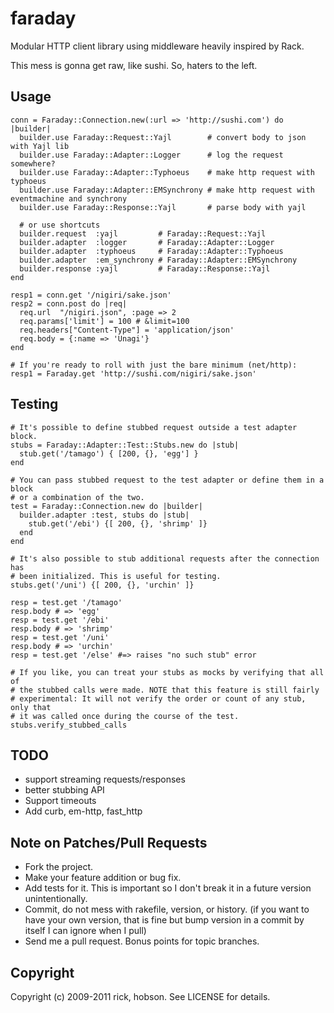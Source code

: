 # faraday

Modular HTTP client library using middleware heavily inspired by Rack.

This mess is gonna get raw, like sushi. So, haters to the left.

## Usage

    conn = Faraday::Connection.new(:url => 'http://sushi.com') do |builder|
      builder.use Faraday::Request::Yajl        # convert body to json with Yajl lib
      builder.use Faraday::Adapter::Logger      # log the request somewhere?
      builder.use Faraday::Adapter::Typhoeus    # make http request with typhoeus
      builder.use Faraday::Adapter::EMSynchrony # make http request with eventmachine and synchrony
      builder.use Faraday::Response::Yajl       # parse body with yajl

      # or use shortcuts
      builder.request  :yajl         # Faraday::Request::Yajl
      builder.adapter  :logger       # Faraday::Adapter::Logger
      builder.adapter  :typhoeus     # Faraday::Adapter::Typhoeus
      builder.adapter  :em_synchrony # Faraday::Adapter::EMSynchrony
      builder.response :yajl         # Faraday::Response::Yajl
    end

    resp1 = conn.get '/nigiri/sake.json'
    resp2 = conn.post do |req|
      req.url  "/nigiri.json", :page => 2
      req.params['limit'] = 100 # &limit=100
      req.headers["Content-Type"] = 'application/json'
      req.body = {:name => 'Unagi'}
    end

    # If you're ready to roll with just the bare minimum (net/http):
    resp1 = Faraday.get 'http://sushi.com/nigiri/sake.json'

## Testing

    # It's possible to define stubbed request outside a test adapter block.
    stubs = Faraday::Adapter::Test::Stubs.new do |stub|
      stub.get('/tamago') { [200, {}, 'egg'] }
    end

    # You can pass stubbed request to the test adapter or define them in a block
    # or a combination of the two.
    test = Faraday::Connection.new do |builder|
      builder.adapter :test, stubs do |stub|
        stub.get('/ebi') {[ 200, {}, 'shrimp' ]}
      end
    end

    # It's also possible to stub additional requests after the connection has
    # been initialized. This is useful for testing.
    stubs.get('/uni') {[ 200, {}, 'urchin' ]}

    resp = test.get '/tamago'
    resp.body # => 'egg'
    resp = test.get '/ebi'
    resp.body # => 'shrimp'
    resp = test.get '/uni'
    resp.body # => 'urchin'
    resp = test.get '/else' #=> raises "no such stub" error

    # If you like, you can treat your stubs as mocks by verifying that all of 
    # the stubbed calls were made. NOTE that this feature is still fairly
    # experimental: It will not verify the order or count of any stub, only that
    # it was called once during the course of the test.
    stubs.verify_stubbed_calls

## TODO

* support streaming requests/responses
* better stubbing API
* Support timeouts
* Add curb, em-http, fast_http

## Note on Patches/Pull Requests

* Fork the project.
* Make your feature addition or bug fix.
* Add tests for it. This is important so I don't break it in a
  future version unintentionally.
* Commit, do not mess with rakefile, version, or history.
  (if you want to have your own version, that is fine but bump version in a commit by itself I can ignore when I pull)
* Send me a pull request. Bonus points for topic branches.

## Copyright

Copyright (c) 2009-2011 rick, hobson. See LICENSE for details.
